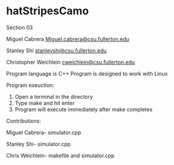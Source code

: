 # hatStripesCamo
Section 03

Miguel Cabrera Miguel.cabrera@csu.fullerton.edu

Stanley Shi stanleyshi@csu.fullerton.edu

Christopher Weichlein  cweichlein@csu.fullerton.edu

Program language is C++
Program is designed to work with Linux

Program exeuction:
1. Open a terminal in the directory
2. Type make and hit enter
3. Program will execute immediately after make completes

Contributions:

Miguel Cabrera- simulator.cpp

Stanley Shi- simulator.cpp

Chris Weichlein- makefile and simulator.cpp
